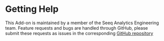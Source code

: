# Getting Help

This Add-on is maintained by a member of the Seeq Analytics Engineering team. Feature requests and bugs are handled through GitHub, please submit these requests as issues in the corresponding [GitHub repository](https://github.com/seeq12/seeq-add-on-spc-accelerator/issues)